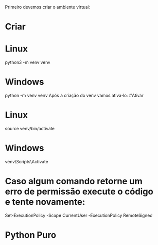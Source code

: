 Primeiro devemos criar o ambiente virtual:
# Criar
# Linux
python3 -m venv venv
# Windows
python -m venv venv
Após a criação do venv vamos ativa-lo:
#Ativar
# Linux
source venv/bin/activate
# Windows
venv\Scripts\Activate
# Caso algum comando retorne um erro de permissão execute o código e tente novamente:
Set-ExecutionPolicy -Scope CurrentUser -ExecutionPolicy RemoteSigned
# Python Puro
